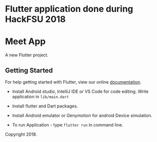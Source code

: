 # Flutter application done during HackFSU 2018
# Meet App

A new Flutter project.

## Getting Started

For help getting started with Flutter, view our online
[documentation](https://flutter.io/).

- Install Android studio, IntelliJ IDE or VS Code for code editing.
  Write application in `lib/main.dart`

- Install flutter and Dart packages.

- Install Android emulator or Genymotion for android Device simulation.

- To run Application - type `flutter run` in command line.


Copyright 2018.
